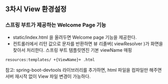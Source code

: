 ## 3차시 View 환경설정
### 스프링 부트가 제공하는 Welcome Page 기능
  - static/index.html 을 올려두면 Welcome page 기능을 제공한다.
  - 컨트롤러에서 리턴 값으로 문자를 반환하면 뷰 리졸버( viewResolver )가 화면을 찾아서 처리한다. 스프링 부트 템플릿엔진 기본 viewName 매핑
```       
resources:templates/ +{ViewName}+ .html
```
참고: spring-boot-devtools 라이브러리를 추가하면, html 파일을 컴파일만 해주면 서버 재시작 없이 View 파일 변경이 가능하다.

